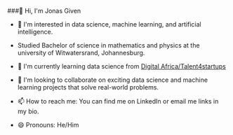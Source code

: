###👋 Hi, I'm Jonas Given

- 👀 I'm interested in data science, machine learning, and artificial intelligence.
- Studied Bachelor of science in mathematics and physics at the university of Witwatersrand, Johannesburg.
- 🌱 I'm currently learning data science from [Digital Africa/Talent4startups](https://digital-africa.co/en/programmes/talent-4-startups/)

- 💞️ I'm looking to collaborate on exciting data science and machine learning projects that solve real-world problems.

- 📫 How to reach me: You can find me on LinkedIn or email me links in my bio.

- 😄 Pronouns: He/Him

  


